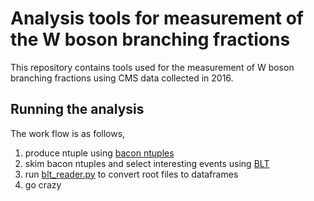# Analysis tools for measurement of the W boson branching fractions

This repository contains tools used for the measurement of W boson branching fractions using CMS data collected in 2016.

## Running the analysis

The work flow is as follows,

   1. produce ntuple using [bacon ntuples](https://github.com/NWUHEP/BaconProd/tree/master)
   2. skim bacon ntuples and select interesting events using [BLT](https://github.com/NWUHEP/BLT/tree/topic_wbranch)
   3. run [blt_reader.py](https://github.com/NWUHEP/analysis-tools/blob/wbr/scripts/blt_reader.py) to convert root files to dataframes
   4. go crazy

## 


